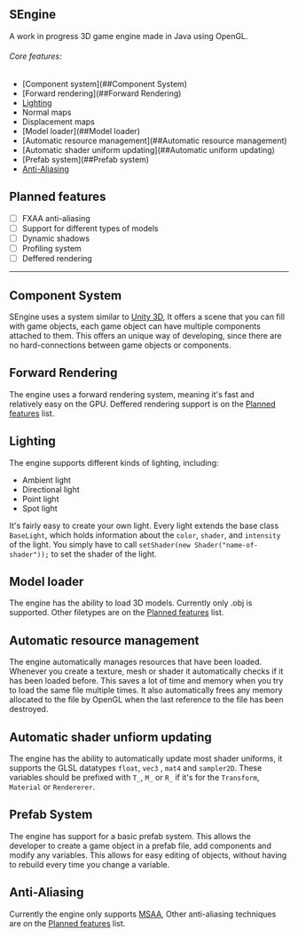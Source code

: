 SEngine
-------

A work in progress 3D game engine made in Java using OpenGL.

###### Core features:
- [Component system](##Component System)
- [Forward rendering](##Forward Rendering)
- [Lighting](##Lighting)
- Normal maps
- Displacement maps
- [Model loader](##Model loader)
- [Automatic resource management](##Automatic resource management)
- [Automatic shader uniform updating](##Automatic uniform updating)
- [Prefab system](##Prefab system)
- [Anti-Aliasing](##Anti-Aliasing)

## Planned features
- [ ] FXAA anti-aliasing
- [ ] Support for different types of models
- [ ] Dynamic shadows
- [ ] Profiling system
- [ ] Deffered rendering

------------------------

## Component System
SEngine uses a system similar to [Unity 3D](http://unity3d.com/), It offers a scene that you can fill with game objects, each game object can have multiple components attached to them. This offers an unique way of developing, since there are no hard-connections between game objects or components.

## Forward Rendering
The engine uses a forward rendering system, meaning it's fast and relatively easy on the GPU. Deffered rendering support is on the [Planned features]() list.

## Lighting
The engine supports different kinds of lighting, including:
- Ambient light
- Directional light
- Point light
- Spot light

It's fairly easy to create your own light.
Every light extends the base class ```BaseLight```, which holds information about the ```color```, ```shader```, and ```intensity``` of the light. You simply have to call ```setShader(new Shader("name-of-shader"));``` to set the shader of the light.

## Model loader
The engine has the ability to load 3D models. Currently only .obj is supported. Other filetypes are on the [Planned features]() list.

## Automatic resource management
The engine automatically manages resources that have been loaded. Whenever you create a texture, mesh or shader it automatically checks if it has been loaded before. This saves a lot of time and memory when you try to load the same file multiple times. It also automatically frees any memory allocated to the file by OpenGL when the last reference to the file has been destroyed.

## Automatic shader unfiorm updating
The engine has the ability to automatically update most shader uniforms, it supports the GLSL datatypes ```float```, ```vec3``` , ```mat4``` and ```sampler2D```. These variables should be prefixed with ```T_```, ```M_``` or ```R_``` if it's for the ```Transform```, ```Material``` or ```Rendererer```.

## Prefab System
The engine has support for a basic prefab system. This allows the developer to create a game object in a prefab file, add components and modify any variables. This allows for easy editing of objects, without having to rebuild every time you change a variable.

## Anti-Aliasing
Currently the engine only supports [MSAA](http://en.wikipedia.org/wiki/Multisample_anti-aliasing), Other anti-aliasing techniques are on the [Planned features]() list.
